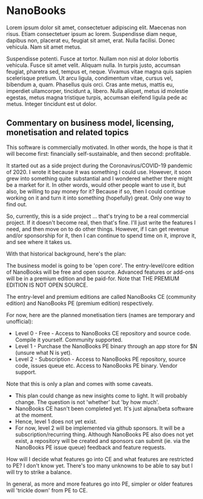 # NanoBooks

Lorem ipsum dolor sit amet, consectetuer adipiscing elit. Maecenas non risus. Etiam consectetuer ipsum ac lorem. Suspendisse diam neque, dapibus non, placerat eu, feugiat sit amet, erat. Nulla facilisi. Donec vehicula. Nam sit amet metus.

Suspendisse potenti. Fusce at tortor. Nullam non nisl at dolor lobortis vehicula. Fusce sit amet velit. Aliquam nulla. In turpis justo, accumsan feugiat, pharetra sed, tempus et, neque. Vivamus vitae magna quis sapien scelerisque pretium. Ut arcu ligula, condimentum vitae, cursus vel, bibendum a, quam. Phasellus quis orci. Cras ante metus, mattis eu, imperdiet ullamcorper, tincidunt a, libero. Nulla aliquet, metus id molestie egestas, metus magna tristique turpis, accumsan eleifend ligula pede ac metus. Integer tincidunt est ut dolor.

## Commentary on business model, licensing, monetisation and related topics

This software is commercially motivated. In other words, the hope is that it will become first: financially self-sustainable, and then second: profitable.

It started out as a side project during the Coronavirus/COVID-19 pandemic of 2020. I wrote it because it was something I could use. However, it soon grew into something quite substantial and I wondered whether there might be a market for it. In other words, would other people want to use it, but also, be willing to pay money for it? Because if so, then I could continue working on it and turn it into something (hopefully) great. Only one way to find out.

So, currently, this is a side project ... that's trying to be a real commercial project. If it doesn't become real, then that's fine. I'll just write the features I need, and then move on to do other things. However, if I can get revenue and/or sponsorship for it, then I can continue to spend time on it, improve it, and see where it takes us.

With that historical background, here's the plan:

The business model is going to be 'open core'. The entry-level/core edition of NanoBooks will be free and open source. Advanced features or add-ons will be in a premium edition and be paid-for. Note that THE PREMIUM EDITION IS NOT OPEN SOURCE.

The entry-level and premium editions are called NanoBooks CE (community edition) and NanoBooks PE (premium edition) respectively.

For now, here are the planned monetisation tiers (names are temporary and unofficial):

* Level 0 - Free - Access to NanoBooks CE repository and source code. Compile it yourself. Community supported.
* Level 1 - Purchase the NanoBooks PE binary through an app store for $N (unsure what N is yet).
* Level 2 - Subscription - Access to NanoBooks PE repository, source code, issues queue etc. Access to NanoBooks PE binary. Vendor support.

Note that this is only a plan and comes with some caveats.

* This plan could change as new insights come to light. It will probably change. The question is not 'whether' but 'by how much'.
* NanoBooks CE hasn't been completed yet. It's just alpna/beta software at the moment.
* Hence, level 1 does not yet exist.
* For now, level 2 will be implemented via github sponsors. It will be a subscription/recurring thing. Although NanoBooks PE also does not yet exist, a repository will be created and sponsors can submit (ie. via the NanoBooks PE issue queue) feedback and feature requests.

How will I decide what features go into CE and what features are restricted to PE? I don't know yet. There's too many unknowns to be able to say but I will try to strike a balance. 

In general, as more and more features go into PE, simpler or older features will 'trickle down' from PE to CE.

